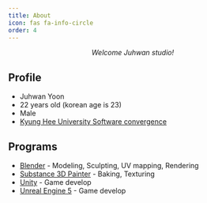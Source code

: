 ```yaml
---
title: About
icon: fas fa-info-circle
order: 4
---
```


<!-- >> Add Markdown syntax content to file `_tabs/about.md`{: .filepath } and it will show up on this page.
{: .prompt-tip } -->

<center><cite>Welcome Juhwan studio!</cite></center>

## Profile
* Juhwan Yoon
* 22 years old (korean age is 23)
* Male
* [Kyung Hee University Software convergence](http://swcon.khu.ac.kr/)

## Programs
* [Blender](https://www.blender.org/) - Modeling, Sculpting, UV mapping, Rendering
* [Substance 3D Painter](https://www.adobe.com/kr/products/substance3d-painter.html) - Baking, Texturing
* [Unity](https://unity.com/) - Game develop
* [Unreal Engine 5](https://www.unrealengine.com/) - Game develop
    